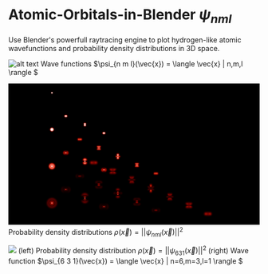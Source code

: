 # Atomic-Orbitals-in-Blender $\psi_{n m l}$


Use Blender's powerfull raytracing engine to plot hydrogen-like atomic wavefunctions and probability density distributions in 3D space.

 
![alt text](https://github.com/dom128/Atomic-Orbitals-in-Blender/blob/main/PA.png)
Wave functions $\psi_{n m l}(\vec{x}) = \langle \vec{x} | n,m,l \rangle $ 
 
![alt text](https://github.com/dom128/Atomic-Orbitals-in-Blender/blob/main/PD.png)
Probability density distributions $\rho (\vec{x}) = ||\psi_{n m l}(\vec{x})||^2$

![](https://github.com/dom128/Atomic-Orbitals-in-Blender/blob/main/631.png)
(left) Probability density distribution $\rho (\vec{x}) = ||\psi_{6 3 1}(\vec{x})||^2$ (right) Wave function $\psi_{6 3 1}(\vec{x}) = \langle \vec{x} | n=6,m=3,l=1 \rangle $

